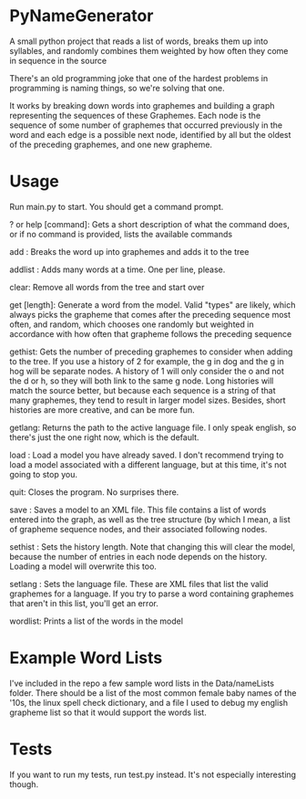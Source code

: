 # PyNameGenerator
A small python project that reads a list of words, breaks them up into syllables, and randomly combines them weighted by how often they come in sequence in the source

There's an old programming joke that one of the hardest problems in programming is naming things, so we're solving that one.

It works by breaking down words into graphemes and building a graph representing the sequences of these Graphemes. Each node is the sequence of some number of graphemes that occurred previously in the word and each edge is a possible next node, identified by all but the oldest of the preceding graphemes, and one new grapheme.

# Usage
Run main.py to start. You should get a command prompt.

? or help \[command\]: Gets a short description of what the command does, or if no command is provided, lists the available commands

add <word>: Breaks the word up into graphemes and adds it to the tree
  
addlist <listPath>: Adds many words at a time. One per line, please.
  
clear: Remove all words from the tree and start over
  
get <type> \[length\]: Generate a word from the model. Valid "types" are likely, which always picks the grapheme that comes after the preceding sequence most often, and random, which chooses one randomly but weighted in accordance with how often that grapheme follows the preceding sequence
  
gethist: Gets the number of preceding graphemes to consider when adding to the tree. If you use a history of 2 for example, the g in dog and the g in hog will be separate nodes. A history of 1 will only consider the o and not the d or h, so they will both link to the same g node. Long histories will match the source better, but because each sequence is a string of that many graphemes, they tend to result in larger model sizes. Besides, short histories are more creative, and can be more fun.
  
getlang: Returns the path to the active language file. I only speak english, so there's just the one right now, which is the default.
  
load <path>: Load a model you have already saved. I don't recommend trying to load a model associated with a different language, but at this time, it's not going to stop you.
  
quit: Closes the program. No surprises there.
  
save <path>: Saves a model to an XML file. This file contains a list of words entered into the graph, as well as the tree structure (by which I mean, a list of grapheme sequence nodes, and their associated following nodes.
  
sethist <length>: Sets the history length. Note that changing this will clear the model, because the number of entries in each node depends on the history. Loading a model will overwrite this too.
  
setlang <langPath>: Sets the language file. These are XML files that list the valid graphemes for a language. If you try to parse a word containing graphemes that aren't in this list, you'll get an error.
  
wordlist: Prints a list of the words in the model

# Example Word Lists
I've included in the repo a few sample word lists in the Data/nameLists folder. There should be a list of the most common female baby names of the '10s, the linux spell check dictionary, and a file I used to debug my english grapheme list so that it would support the words list.

# Tests
If you want to run my tests, run test.py instead. It's not especially interesting though.